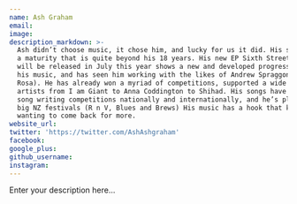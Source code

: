 ```yaml
---
name: Ash Graham
email:
image:
description_markdown: >-
  Ash didn’t choose music, it chose him, and lucky for us it did. His songs show
  a maturity that is quite beyond his 18 years. His new EP Sixth Street Soul
  will be released in July this year shows a new and developed progression in
  his music, and has seen him working with the likes of Andrew Spraggon (Sola
  Rosa). He has already won a myriad of competitions, supported a wide range of
  artists from I am Giant to Anna Coddington to Shihad. His songs have placed in
  song writing competitions nationally and internationally, and he’s playing the
  big NZ festivals (R n V, Blues and Brews) His music has a hook that keeps you
  wanting to come back for more.
website_url:
twitter: 'https://twitter.com/AshAshgraham'
facebook:
google_plus:
github_username:
instagram:
---
```


Enter your description here...
